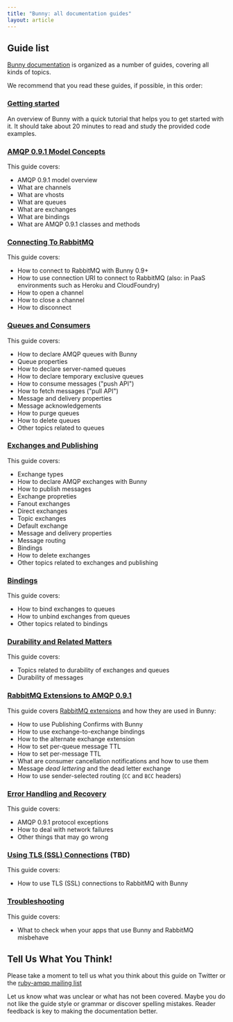 ```yaml
---
title: "Bunny: all documentation guides"
layout: article
---
```


## Guide list

[Bunny documentation](https://github.com/ruby-amqp/rubymarchhare.info) is organized as a number of guides, covering all kinds of topics.

We recommend that you read these guides, if possible, in this order:


###  [Getting started](/articles/getting_started.html)

An overview of Bunny with a quick tutorial that helps you to get started with it. It should take about
20 minutes to read and study the provided code examples.

### [AMQP 0.9.1 Model Concepts](http://www.rabbitmq.com/tutorials/amqp-concepts.html)

This guide covers:

 * AMQP 0.9.1 model overview
 * What are channels
 * What are vhosts
 * What are queues
 * What are exchanges
 * What are bindings
 * What are AMQP 0.9.1 classes and methods

### [Connecting To RabbitMQ](/articles/connecting.html)

This guide covers:

 * How to connect to RabbitMQ with Bunny 0.9+
 * How to use connection URI to connect to RabbitMQ (also: in PaaS environments such as Heroku and CloudFoundry)
 * How to open a channel
 * How to close a channel
 * How to disconnect


### [Queues and Consumers](/articles/queues.html)

This guide covers:

 * How to declare AMQP queues with Bunny
 * Queue properties
 * How to declare server-named queues
 * How to declare temporary exclusive queues
 * How to consume messages ("push API")
 * How to fetch messages ("pull API")
 * Message and delivery properties
 * Message acknowledgements
 * How to purge queues
 * How to delete queues
 * Other topics related to queues


### [Exchanges and Publishing](/articles/exchanges.html)

This guide covers:

 * Exchange types
 * How to declare AMQP exchanges with Bunny
 * How to publish messages
 * Exchange propreties
 * Fanout exchanges
 * Direct exchanges
 * Topic exchanges
 * Default exchange
 * Message and delivery properties
 * Message routing
 * Bindings
 * How to delete exchanges
 * Other topics related to exchanges and publishing


### [Bindings](/articles/bindings.html)

This guide covers:

 * How to bind exchanges to queues
 * How to unbind exchanges from queues
 * Other topics related to bindings


### [Durability and Related Matters](/articles/durability.html)

This guide covers:

 * Topics related to durability of exchanges and queues
 * Durability of messages


### [RabbitMQ Extensions to AMQP 0.9.1](/articles/extensions.html)

This guide covers [RabbitMQ extensions](http://www.rabbitmq.com/extensions.html) and how they are used in Bunny:

 * How to use Publishing Confirms with Bunny
 * How to use exchange-to-exchange bindings
 * How to the alternate exchange extension
 * How to set per-queue message TTL
 * How to set per-message TTL
 * What are consumer cancellation notifications and how to use them
 * Message *dead lettering* and the dead letter exchange
 * How to use sender-selected routing (`CC` and `BCC` headers)


### [Error Handling and Recovery](/articles/error_handling.html)

This guide covers:

 * AMQP 0.9.1 protocol exceptions
 * How to deal with network failures
 * Other things that may go wrong


### [Using TLS (SSL) Connections](/articles/tls.html) (TBD)

This guide covers:

 * How to use TLS (SSL) connections to RabbitMQ with Bunny



### [Troubleshooting](/articles/troubleshooting.html)

This guide covers:

 * What to check when your apps that use Bunny and RabbitMQ misbehave



## Tell Us What You Think!

Please take a moment to tell us what you think about this guide on Twitter or the [ruby-amqp mailing list](https://groups.google.com/forum/?fromgroups#!forum/ruby-amqp)

Let us know what was unclear or what has not been covered.
Maybe you do not like the guide style or grammar or discover spelling mistakes.
Reader feedback is key to making the documentation better.
